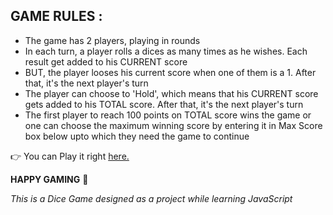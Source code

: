 ## GAME RULES :

- The game has 2 players, playing in rounds
- In each turn, a player rolls a dices as many times as he wishes. Each result get added to his CURRENT score
- BUT, the player looses his current score when one of them is a 1. After that, it's the next player's turn
- The player can choose to 'Hold', which means that his CURRENT score gets added to his TOTAL score. After that, it's the next player's turn
- The first player to reach 100 points on TOTAL score wins the game or one can choose the maximum winning score by entering it in Max Score box below upto which they need the game to continue


 :point_right: You can Play it right [here.](https://mahithchigurupati.github.io/Dice-Game/)

**HAPPY GAMING** :slightly_smiling_face:	

*This is a Dice Game designed as a project while learning JavaScript*





